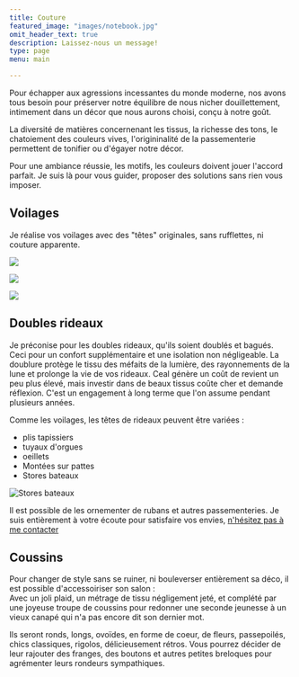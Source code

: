 ```yaml
---
title: Couture
featured_image: "images/notebook.jpg"
omit_header_text: true
description: Laissez-nous un message!
type: page
menu: main

---
```


Pour échapper aux agressions incessantes du monde moderne, nos avons tous besoin pour préserver notre équilibre de nous nicher douillettement, intimement dans un décor que nous aurons choisi, conçu à notre goût.

La diversité de matières concernenant les tissus, la richesse des tons, le chatoiement des couleurs vives, l'origininalité de la passementerie permettent de tonifier ou d'égayer notre décor.

Pour une ambiance réussie, les motifs, les couleurs doivent jouer l'accord parfait. Je suis là pour vous guider, proposer des solutions sans rien vous imposer.

Voilages
--------

Je réalise vos voilages avec des "têtes" originales, sans rufflettes, ni couture apparente.

![](/images/root/gabiaradonsieges-037.jpg)  
  
![](/images/root/gabiaradonsieges-022.jpg)  
  
![](/images/root/gabiaradonsieges-029.jpg)  
  

Doubles rideaux
---------------

Je préconise pour les doubles rideaux, qu'ils soient doublés et bagués. Ceci pour un confort supplémentaire et une isolation non négligeable. La doublure protège le tissu des méfaits de la lumière, des rayonnements de la lune et prolonge la vie de vos rideaux. Ceal génère un coût de revient un peu plus élevé, mais investir dans de beaux tissus coûte cher et demande réflexion. C'est un engagement à long terme que l'on assume pendant plusieurs années.

Comme les voilages, les têtes de rideaux peuvent être variées :

*   plis tapissiers
*   tuyaux d'orgues
*   oeillets
*   Montées sur pattes
*   Stores bateaux

![Stores bateaux](/images/root/stores-bateaux.jpg "Stores bateaux")

Il est possible de les ornementer de rubans et autres passementeries. Je suis entièrement à votre écoute pour satisfaire vos envies, [n'hésitez pas à me contacter](../contact/)

Coussins
--------

Pour changer de style sans se ruiner, ni bouleverser entièrement sa déco, il est possible d'accessoiriser son salon :  
Avec un joli plaid, un métrage de tissu négligement jeté, et complété par une joyeuse troupe de coussins pour redonner une seconde jeunesse à un vieux canapé qui n'a pas encore dit son dernier mot.

Ils seront ronds, longs, ovoïdes, en forme de coeur, de fleurs, passepoilés, chics classiques, rigolos, délicieusement rétros. Vous pourrez décider de leur rajouter des franges, des boutons et autres petites breloques pour agrémenter leurs rondeurs sympathiques.
